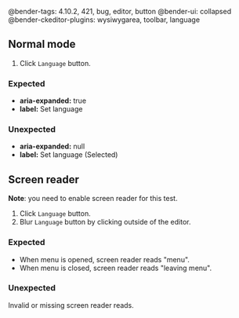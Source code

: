 @bender-tags: 4.10.2, 421, bug, editor, button
@bender-ui: collapsed
@bender-ckeditor-plugins: wysiwygarea, toolbar, language

## Normal mode

1. Click `Language` button.

### Expected

* **aria-expanded:** true
* **label:** Set language

### Unexpected

* **aria-expanded:** null
* **label:** Set language (Selected)

## Screen reader

**Note**: you need to enable screen reader for this test.

1. Click `Language` button.
1. Blur `Language` button by clicking outside of the editor.

### Expected

* When menu is opened, screen reader reads "menu".
* When menu is closed, screen reader reads "leaving menu".

### Unexpected

Invalid or missing screen reader reads.
